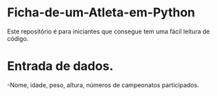 # Ficha-de-um-Atleta-em-Python
Este repositório é para iniciantes que consegue tem uma fácil leitura de código. 

# Entrada  de dados.
-Nome, idade, peso, altura, números de campeonatos participados.
